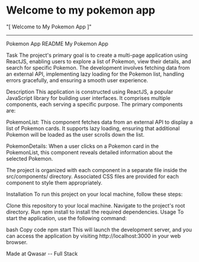 # Welcome to my pokemon app

"[<a> Welcome to My Pokemon App </a>]"

---

Pokemon App README
My Pokemon App

Task
The project's primary goal is to create a multi-page application using ReactJS, enabling users to explore a list of Pokemon, view their details, and search for specific Pokemon. The development involves fetching data from an external API, implementing lazy loading for the Pokemon list, handling errors gracefully, and ensuring a smooth user experience.

Description
This application is constructed using ReactJS, a popular JavaScript library for building user interfaces. It comprises multiple components, each serving a specific purpose. The primary components are:

PokemonList: This component fetches data from an external API to display a list of Pokemon cards. It supports lazy loading, ensuring that additional Pokemon will be loaded as the user scrolls down the list.

PokemonDetails: When a user clicks on a Pokemon card in the PokemonList, this component reveals detailed information about the selected Pokemon.

The project is organized with each component in a separate file inside the src/components/ directory. Associated CSS files are provided for each component to style them appropriately.

Installation
To run this project on your local machine, follow these steps:

Clone this repository to your local machine.
Navigate to the project's root directory.
Run npm install to install the required dependencies.
Usage
To start the application, use the following command:

bash
Copy code
npm start
This will launch the development server, and you can access the application by visiting http://localhost:3000 in your web browser.

Made at Qwasar -- Full Stack
